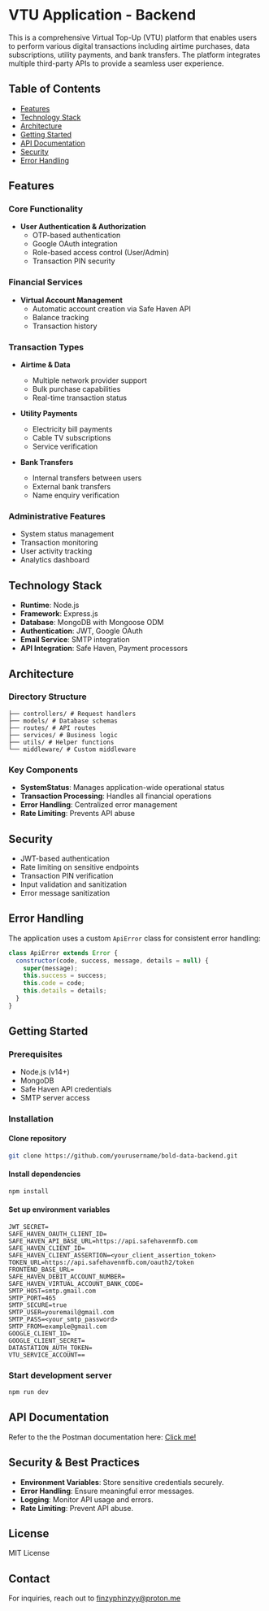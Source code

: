 # VTU Application - Backend

This is a comprehensive Virtual Top-Up (VTU) platform that enables users to perform various digital transactions including airtime purchases, data subscriptions, utility payments, and bank transfers. The platform integrates multiple third-party APIs to provide a seamless user experience.

## Table of Contents

- [Features](#features)
- [Technology Stack](#technology-stack)
- [Architecture](#architecture)
- [Getting Started](#getting-started)
- [API Documentation](#api-documentation)
- [Security](#security)
- [Error Handling](#error-handling)

## Features

### Core Functionality

- **User Authentication & Authorization**
  - OTP-based authentication
  - Google OAuth integration
  - Role-based access control (User/Admin)
  - Transaction PIN security

### Financial Services

- **Virtual Account Management**
  - Automatic account creation via Safe Haven API
  - Balance tracking
  - Transaction history

### Transaction Types

- **Airtime & Data**

  - Multiple network provider support
  - Bulk purchase capabilities
  - Real-time transaction status

- **Utility Payments**

  - Electricity bill payments
  - Cable TV subscriptions
  - Service verification

- **Bank Transfers**
  - Internal transfers between users
  - External bank transfers
  - Name enquiry verification

### Administrative Features

- System status management
- Transaction monitoring
- User activity tracking
- Analytics dashboard

## Technology Stack

- **Runtime**: Node.js
- **Framework**: Express.js
- **Database**: MongoDB with Mongoose ODM
- **Authentication**: JWT, Google OAuth
- **Email Service**: SMTP integration
- **API Integration**: Safe Haven, Payment processors

## Architecture

### Directory Structure

```
├── controllers/ # Request handlers
├── models/ # Database schemas
├── routes/ # API routes
├── services/ # Business logic
├── utils/ # Helper functions
└── middleware/ # Custom middleware
```

### Key Components

- **SystemStatus**: Manages application-wide operational status
- **Transaction Processing**: Handles all financial operations
- **Error Handling**: Centralized error management
- **Rate Limiting**: Prevents API abuse

## Security

- JWT-based authentication
- Rate limiting on sensitive endpoints
- Transaction PIN verification
- Input validation and sanitization
- Error message sanitization

## Error Handling

The application uses a custom `ApiError` class for consistent error handling:

```javascript
class ApiError extends Error {
  constructor(code, success, message, details = null) {
    super(message);
    this.success = success;
    this.code = code;
    this.details = details;
  }
}
```

## Getting Started

### Prerequisites

- Node.js (v14+)
- MongoDB
- Safe Haven API credentials
- SMTP server access

### Installation

#### Clone repository

```bash
git clone https://github.com/yourusername/bold-data-backend.git
```

#### Install dependencies

```bash
npm install
```

#### Set up environment variables

```env
JWT_SECRET=
SAFE_HAVEN_OAUTH_CLIENT_ID=
SAFE_HAVEN_API_BASE_URL=https://api.safehavenmfb.com
SAFE_HAVEN_CLIENT_ID=
SAFE_HAVEN_CLIENT_ASSERTION=<your_client_assertion_token>
TOKEN_URL=https://api.safehavenmfb.com/oauth2/token
FRONTEND_BASE_URL=
SAFE_HAVEN_DEBIT_ACCOUNT_NUMBER=
SAFE_HAVEN_VIRTUAL_ACCOUNT_BANK_CODE=
SMTP_HOST=smtp.gmail.com
SMTP_PORT=465
SMTP_SECURE=true
SMTP_USER=youremail@gmail.com
SMTP_PASS=<your_smtp_password>
SMTP_FROM=example@gmail.com
GOOGLE_CLIENT_ID=
GOOGLE_CLIENT_SECRET=
DATASTATION_AUTH_TOKEN=
VTU_SERVICE_ACCOUNT==
```

### Start development server

```bash
npm run dev
```

## API Documentation

Refer to the the Postman documentation here: [Click me!]()

## Security & Best Practices

- **Environment Variables**: Store sensitive credentials securely.
- **Error Handling**: Ensure meaningful error messages.
- **Logging**: Monitor API usage and errors.
- **Rate Limiting**: Prevent API abuse.

## License

MIT License

## Contact

For inquiries, reach out to [finzyphinzyy@proton.me](mailto:finzyphinzyy@proton.me)
